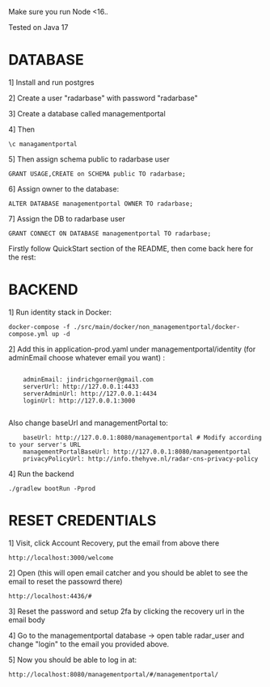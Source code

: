 Make sure you run Node <16.*.* 

Tested on Java 17 


# DATABASE

1]  Install and run postgres

2] Create a user "radarbase" with password "radarbase"

3] Create a database called managementportal

4]  Then 

`\c managamentportal`

5] Then assign schema public to radarbase user 

`GRANT USAGE,CREATE on SCHEMA public TO radarbase;`

6] Assign owner to the database: 

`ALTER DATABASE managementportal OWNER TO radarbase;`

7] Assign the DB to radarbase user

`GRANT CONNECT ON DATABASE managementportal TO radarbase;
`


Firstly follow QuickStart section of the README, then come back here for the rest: 


# **BACKEND** 

1] Run identity stack in Docker:

`docker-compose -f ./src/main/docker/non_managementportal/docker-compose.yml up -d`

2] Add this in application-prod.yaml under managementportal/identity (for adminEmail choose whatever email you want) :

```

    adminEmail: jindrichgorner@gmail.com
    serverUrl: http://127.0.0.1:4433
    serverAdminUrl: http://127.0.0.1:4434
    loginUrl: http://127.0.0.1:3000
    
```
    
    
Also change baseUrl and managementPortal to:

```
    baseUrl: http://127.0.0.1:8080/managementportal # Modify according to your server's URL
    managementPortalBaseUrl: http://127.0.0.1:8080/managementportal
    privacyPolicyUrl: http://info.thehyve.nl/radar-cns-privacy-policy

```     
    
    

4] Run the backend 

`./gradlew bootRun -Pprod`


# RESET CREDENTIALS 


1] Visit, click Account Recovery, put the email from above there 

`http://localhost:3000/welcome`

2] Open (this will open email catcher and you should be ablet to see the email to reset the passowrd there) 

`http://localhost:4436/#`

3] Reset the password and setup 2fa by clicking the recovery url in the email body 

4] Go to the managementportal database -> open table radar_user and change "login" to the email you provided above.  

5] Now you should be able to log in at: 

`http://localhost:8080/managementportal/#/managementportal/`